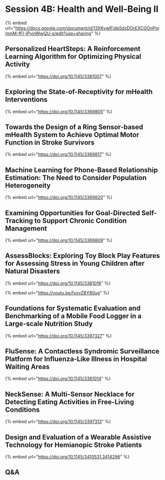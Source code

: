 # Session 4B: Health and Well-Being II

{% embed url="https://docs.google.com/document/d/13XKywlFidp5dzDOrEXCGOnPmmmM-fFI-IPyjnWwQU-s/edit?usp=sharing" %}

## Personalized HeartSteps: A Reinforcement Learning Algorithm for Optimizing Physical Activity

{% embed url="https://doi.org/10.1145/3381007" %}

## Exploring the State-of-Receptivity for mHealth Interventions

{% embed url="https://doi.org/10.1145/3369805" %}

## Towards the Design of a Ring Sensor-based mHealth System to Achieve Optimal Motor Function in Stroke Survivors

{% embed url="https://doi.org/10.1145/3369817" %}

## Machine Learning for Phone-Based Relationship Estimation: The Need to Consider Population Heterogeneity

{% embed url="https://doi.org/10.1145/3369820" %}

## Examining Opportunities for Goal-Directed Self-Tracking to Support Chronic Condition Management

{% embed url="https://doi.org/10.1145/3369809" %}

## AssessBlocks: Exploring Toy Block Play Features for Assessing Stress in Young Children after Natural Disasters

{% embed url="https://doi.org/10.1145/3381016" %}

{% embed url="https://youtu.be/fxxvZBY80ug" %}

## Foundations for Systematic Evaluation and Benchmarking of a Mobile Food Logger in a Large-scale Nutrition Study

{% embed url="https://doi.org/10.1145/3397327" %}

## FluSense: A Contactless Syndromic Surveillance Platform for Influenza-Like Illness in Hospital Waiting Areas

{% embed url="https://doi.org/10.1145/3381014" %}

## NeckSense: A Multi-Sensor Necklace for Detecting Eating Activities in Free-Living Conditions

{% embed url="https://doi.org/10.1145/3397313" %}

## Design and Evaluation of a Wearable Assistive Technology for Hemianopic Stroke Patients

{% embed url="https://doi.org/10.1145/3410531.3414296" %}

## Q&A

